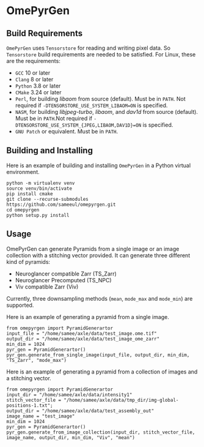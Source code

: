 # OmePyrGen

## Build Requirements

`OmePyrGen` uses `Tensorstore` for reading and writing pixel data. So `Tensorstore` build requirements are needed to be satisfied. 
For Linux, these are the requirements:
- `GCC` 10 or later
- `Clang` 8 or later
- `Python` 3.8 or later
- `CMake` 3.24 or later
- `Perl`, for building *libaom* from source (default). Must be in `PATH`. Not required if `-DTENSORSTORE_USE_SYSTEM_LIBAOM=ON` is specified.
- `NASM`, for building *libjpeg-turbo*, *libaom*, and *dav1d* from source (default). Must be in `PATH`.Not required if `-DTENSORSTORE_USE_SYSTEM_{JPEG,LIBAOM,DAV1D}=ON` is specified.
- `GNU Patch` or equivalent. Must be in `PATH`.


## Building and Installing

Here is an example of building and installing `OmePyrGen` in a Python virtual environment.
```
python -m virtualenv venv
source venv/bin/activate
pip install cmake
git clone --recurse-submodules https://github.com/sameeul/omepyrgen.git 
cd omepyrgen
python setup.py install
```

## Usage

OmePyrGen can generate Pyramids from a single image or an image collection with a stitching vector provided. It can generate three different kind of pyramids:
- Neuroglancer compatible Zarr (TS_Zarr)
- Neuroglancer Precomputed (TS_NPC)
- Viv compatible Zarr (Viv)

Currently, three downsampling methods (`mean`, `mode_max` and `mode_min`) are supported.

Here is an example of generating a pyramid from a single image.
```
from omepyrgen import PyramidGenerartor
input_file = "/home/samee/axle/data/test_image.ome.tif"
output_dir = "/home/samee/axle/data/test_image_ome_zarr"
min_dim = 1024
pyr_gen = PyramidGenerartor()
pyr_gen.generate_from_single_image(input_file, output_dir, min_dim, "TS_Zarr", "mode_max")
```

Here is an example of generating a pyramid from a collection of images and a stitching vector.
```
from omepyrgen import PyramidGenerartor
input_dir = "/home/samee/axle/data/intensity1"
stitch_vector_file = "/home/samee/axle/data/tmp_dir/img-global-positions-1.txt";
output_dir = "/home/samee/axle/data/test_assembly_out"
image_name = "test_image"
min_dim = 1024
pyr_gen = PyramidGenerartor()
pyr_gen.generate_from_image_collection(input_dir, stitch_vector_file, image_name, output_dir, min_dim, "Viv", "mean")
```
